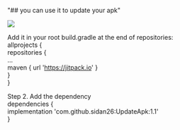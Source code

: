 "## you can use it to update your apk" 

[![](https://jitpack.io/v/sidan26/UpdateApk.svg)](https://jitpack.io/#sidan26/UpdateApk)


  Add it in your root build.gradle at the end of repositories:</br>
  allprojects {</br>
		repositories {</br>
			...</br>
			maven { url 'https://jitpack.io' }</br>
		}</br>
	}</br>
  
  Step 2. Add the dependency</br>
  dependencies {</br>
	        implementation 'com.github.sidan26:UpdateApk:1.1'</br>
	}</br>
